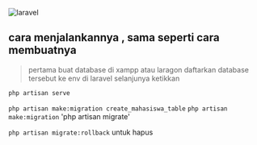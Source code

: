 ![laravel](https://user-images.githubusercontent.com/78794419/175799557-5d74223a-cb2a-4bf4-9f1e-6c3fa817411e.jpg)

## cara menjalankannya , sama seperti cara membuatnya

> pertama buat database di xampp atau laragon daftarkan database tersebut ke env di laravel
> selanjunya ketikkan  
 
`php artisan serve`

`php artisan make:migration create_mahasiswa_table`
`php artisan make:migration`
'php artisan migrate'

`php artisan migrate:rollback` untuk hapus 

